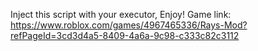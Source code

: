 Inject this script with your executor, Enjoy!
 Game link: https://www.roblox.com/games/4967465336/Rays-Mod?refPageId=3cd3d4a5-8409-4a6a-9c98-c333c82c3112
